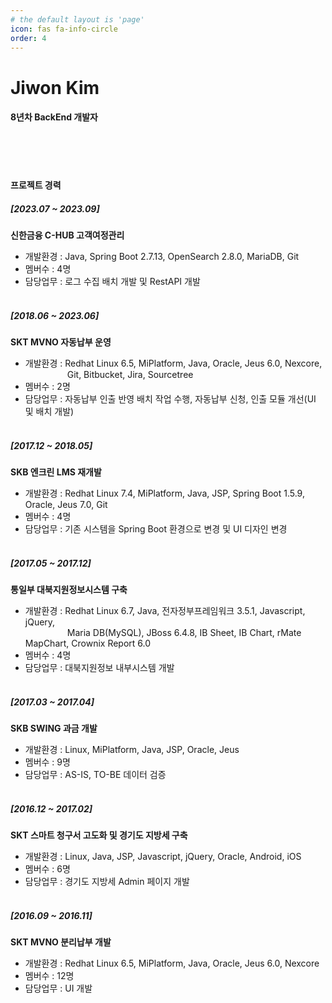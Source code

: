 ```yaml
---
# the default layout is 'page'
icon: fas fa-info-circle
order: 4
---
```


# Jiwon Kim
#### 8년차 BackEnd 개발자    
&nbsp;    
&nbsp;    
&nbsp;
    
    
#### 프로젝트 경력
##### [2023.07 ~ 2023.09]    
**신한금융 C-HUB 고객여정관리**    
- 개발환경 : Java, Spring Boot 2.7.13, OpenSearch 2.8.0, MariaDB, Git    
- 멤버수 : 4명    
- 담당업무 : 로그 수집 배치 개발 및 RestAPI 개발    
&nbsp;
    
##### [2018.06 ~ 2023.06]    
**SKT MVNO 자동납부 운영**    
- 개발환경 : Redhat Linux 6.5, MiPlatform, Java, Oracle, Jeus 6.0, Nexcore,    
&nbsp;&nbsp;&nbsp;&nbsp;&nbsp;&nbsp;&nbsp;&nbsp;&nbsp;&nbsp;&nbsp;&nbsp;&nbsp;&nbsp;&nbsp;&nbsp; Git, Bitbucket, Jira, Sourcetree    
- 멤버수 : 2명    
- 담당업무 : 자동납부 인출 반영 배치 작업 수행, 자동납부 신청, 인출 모듈 개선(UI 및 배치 개발)    
&nbsp;
    
##### [2017.12 ~ 2018.05]    
**SKB 엔크린 LMS 재개발**    
- 개발환경 : Redhat Linux 7.4, MiPlatform, Java, JSP, Spring Boot 1.5.9, Oracle, Jeus 7.0, Git    
- 멤버수 : 4명    
- 담당업무 : 기존 시스템을 Spring Boot 환경으로 변경 및 UI 디자인 변경    
&nbsp;
    
##### [2017.05 ~ 2017.12]    
**통일부 대북지원정보시스템 구축**    
- 개발환경 : Redhat Linux 6.7, Java, 전자정부프레임워크 3.5.1, Javascript, jQuery,    
&nbsp;&nbsp;&nbsp;&nbsp;&nbsp;&nbsp;&nbsp;&nbsp;&nbsp;&nbsp;&nbsp;&nbsp;&nbsp;&nbsp;&nbsp;&nbsp; Maria DB(MySQL), JBoss 6.4.8, IB Sheet, IB Chart, rMate MapChart, Crownix Report 6.0    
- 멤버수 : 4명    
- 담당업무 : 대북지원정보 내부시스템 개발    
&nbsp;
    
##### [2017.03 ~ 2017.04]    
**SKB SWING 과금 개발**    
- 개발환경 : Linux, MiPlatform, Java, JSP, Oracle, Jeus    
- 멤버수 : 9명    
- 담당업무 : AS-IS, TO-BE 데이터 검증    
&nbsp;
    
##### [2016.12 ~ 2017.02]    
**SKT 스마트 청구서 고도화 및 경기도 지방세 구축**    
- 개발환경 : Linux, Java, JSP, Javascript, jQuery, Oracle, Android, iOS    
- 멤버수 : 6명    
- 담당업무 : 경기도 지방세 Admin 페이지 개발    
&nbsp;
    
##### [2016.09 ~ 2016.11]    
**SKT MVNO 분리납부 개발**    
- 개발환경 : Redhat Linux 6.5, MiPlatform, Java, Oracle, Jeus 6.0, Nexcore    
- 멤버수 : 12명    
- 담당업무 : UI 개발
    

